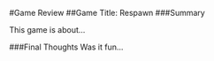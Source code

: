 #Game Review
##Game Title: Respawn
###Summary

This game is about...

###Final Thoughts
Was it fun...
